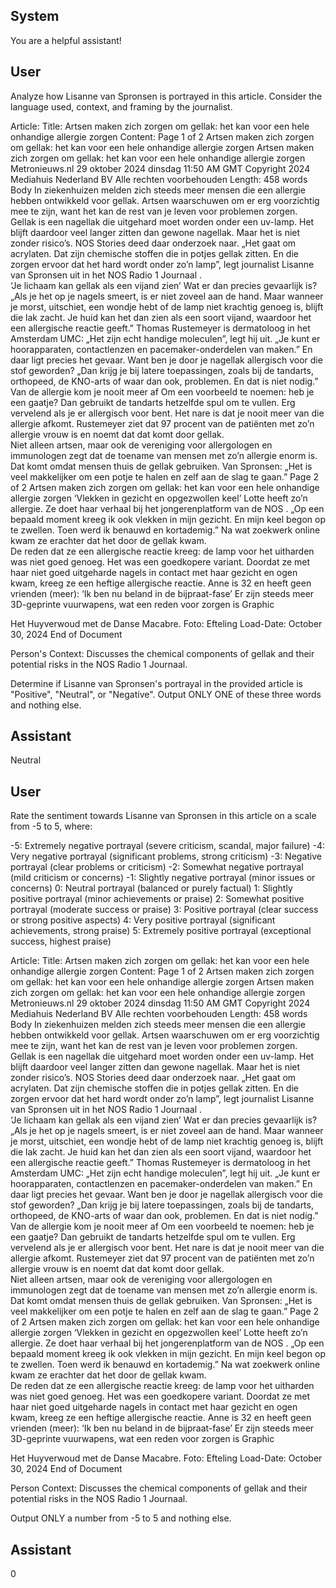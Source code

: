 ## System

You are a helpful assistant!

## User


Analyze how Lisanne van Spronsen is portrayed in this article. Consider the language used, context, and framing by the journalist.

Article:
Title: Artsen maken zich zorgen om gellak: het kan voor een hele onhandige allergie zorgen
Content: Page 1 of 2
Artsen maken zich zorgen om gellak: het kan voor een hele onhandige allergie zorgen
Artsen maken zich zorgen om gellak: het kan voor een hele onhandige 
allergie zorgen
Metronieuws.nl
29 oktober 2024 dinsdag 11:50 AM GMT
Copyright 2024 Mediahuis Nederland BV Alle rechten voorbehouden
Length: 458 words
Body
In ziekenhuizen melden zich steeds meer mensen die een allergie hebben ontwikkeld voor gellak. Artsen 
waarschuwen om er erg voorzichtig mee te zijn, want het kan de rest van je leven voor problemen zorgen.  
Gellak is  een nagellak  die uitgehard moet worden onder een uv-lamp. Het blijft daardoor veel langer zitten dan 
gewone nagellak. Maar het is niet zonder risico’s.  NOS Stories  deed daar onderzoek naar. „Het gaat om 
acrylaten. Dat zijn chemische stoffen die in potjes gellak zitten. En die zorgen ervoor dat het hard wordt onder zo’n 
lamp”, legt journalist Lisanne van Spronsen uit in het  NOS Radio 1 Journaal .  
‘Je lichaam kan gellak als een vijand zien’ 
Wat er dan precies gevaarlijk is? „Als je het op je nagels smeert, is er niet zoveel aan de hand. Maar wanneer je 
morst, uitschiet, een wondje hebt of de lamp niet krachtig genoeg is, blijft die lak zacht. Je huid kan het dan zien als 
een soort vijand, waardoor het een allergische reactie geeft.” 
Thomas Rustemeyer is dermatoloog in het Amsterdam UMC: „Het zijn echt handige moleculen”, legt hij uit. „Je kunt 
er hoorapparaten, contactlenzen en pacemaker-onderdelen van maken.” En daar ligt precies het gevaar. Want ben 
je door je nagellak allergisch voor die stof geworden? „Dan krijg je bij latere toepassingen, zoals bij de tandarts, 
orthopeed, de KNO-arts of waar dan ook, problemen. En dat is niet nodig.” 
Van de allergie kom je nooit meer af 
Om een voorbeeld te noemen: heb je een gaatje? Dan gebruikt de  tandarts  hetzelfde spul om te vullen. Erg 
vervelend als je er allergisch voor bent. Het nare is dat je nooit meer van die allergie afkomt. Rustemeyer ziet dat 
97 procent van de patiënten met zo’n allergie vrouw is en noemt dat dat komt door gellak.  
Niet alleen artsen, maar ook de vereniging voor allergologen en immunologen zegt dat de toename van mensen 
met zo’n allergie enorm is. Dat komt omdat mensen thuis de gellak gebruiken. Van Spronsen: „Het is veel 
makkelijker om een potje te halen en zelf aan de slag te gaan.” 
Page 2 of 2
Artsen maken zich zorgen om gellak: het kan voor een hele onhandige allergie zorgen
‘Vlekken in gezicht en opgezwollen keel’ 
Lotte heeft zo’n allergie. Ze doet haar verhaal bij het jongerenplatform van de  NOS . „Op een bepaald moment 
kreeg ik ook vlekken in mijn gezicht. En mijn keel begon op te zwellen. Toen werd ik benauwd en kortademig.” Na 
wat zoekwerk online kwam ze erachter dat het door de gellak kwam.  
De reden dat ze een allergische reactie kreeg: de lamp voor het uitharden was niet goed genoeg. Het was een 
goedkopere variant. Doordat ze met haar niet goed uitgeharde nagels in contact met haar gezicht en ogen kwam, 
kreeg ze een heftige allergische reactie. 
Anne is 32 en heeft geen vrienden (meer): ‘Ik ben nu beland in de bijpraat-fase’ 
Er zijn steeds meer 3D-geprinte vuurwapens, wat een reden voor zorgen is 
Graphic
 
Het Huyverwoud met de Danse Macabre. Foto: Efteling
Load-Date: October 30, 2024
End of Document

Person's Context: Discusses the chemical components of gellak and their potential risks in the NOS Radio 1 Journaal.

Determine if Lisanne van Spronsen's portrayal in the provided article is "Positive", "Neutral", or "Negative".
Output ONLY ONE of these three words and nothing else.


## Assistant

Neutral

## User


Rate the sentiment towards Lisanne van Spronsen in this article on a scale from -5 to 5, where:

-5: Extremely negative portrayal (severe criticism, scandal, major failure)
-4: Very negative portrayal (significant problems, strong criticism)
-3: Negative portrayal (clear problems or criticism)
-2: Somewhat negative portrayal (mild criticism or concerns)
-1: Slightly negative portrayal (minor issues or concerns)
0: Neutral portrayal (balanced or purely factual)
1: Slightly positive portrayal (minor achievements or praise)
2: Somewhat positive portrayal (moderate success or praise)
3: Positive portrayal (clear success or strong positive aspects)
4: Very positive portrayal (significant achievements, strong praise)
5: Extremely positive portrayal (exceptional success, highest praise)

Article:
Title: Artsen maken zich zorgen om gellak: het kan voor een hele onhandige allergie zorgen
Content: Page 1 of 2
Artsen maken zich zorgen om gellak: het kan voor een hele onhandige allergie zorgen
Artsen maken zich zorgen om gellak: het kan voor een hele onhandige 
allergie zorgen
Metronieuws.nl
29 oktober 2024 dinsdag 11:50 AM GMT
Copyright 2024 Mediahuis Nederland BV Alle rechten voorbehouden
Length: 458 words
Body
In ziekenhuizen melden zich steeds meer mensen die een allergie hebben ontwikkeld voor gellak. Artsen 
waarschuwen om er erg voorzichtig mee te zijn, want het kan de rest van je leven voor problemen zorgen.  
Gellak is  een nagellak  die uitgehard moet worden onder een uv-lamp. Het blijft daardoor veel langer zitten dan 
gewone nagellak. Maar het is niet zonder risico’s.  NOS Stories  deed daar onderzoek naar. „Het gaat om 
acrylaten. Dat zijn chemische stoffen die in potjes gellak zitten. En die zorgen ervoor dat het hard wordt onder zo’n 
lamp”, legt journalist Lisanne van Spronsen uit in het  NOS Radio 1 Journaal .  
‘Je lichaam kan gellak als een vijand zien’ 
Wat er dan precies gevaarlijk is? „Als je het op je nagels smeert, is er niet zoveel aan de hand. Maar wanneer je 
morst, uitschiet, een wondje hebt of de lamp niet krachtig genoeg is, blijft die lak zacht. Je huid kan het dan zien als 
een soort vijand, waardoor het een allergische reactie geeft.” 
Thomas Rustemeyer is dermatoloog in het Amsterdam UMC: „Het zijn echt handige moleculen”, legt hij uit. „Je kunt 
er hoorapparaten, contactlenzen en pacemaker-onderdelen van maken.” En daar ligt precies het gevaar. Want ben 
je door je nagellak allergisch voor die stof geworden? „Dan krijg je bij latere toepassingen, zoals bij de tandarts, 
orthopeed, de KNO-arts of waar dan ook, problemen. En dat is niet nodig.” 
Van de allergie kom je nooit meer af 
Om een voorbeeld te noemen: heb je een gaatje? Dan gebruikt de  tandarts  hetzelfde spul om te vullen. Erg 
vervelend als je er allergisch voor bent. Het nare is dat je nooit meer van die allergie afkomt. Rustemeyer ziet dat 
97 procent van de patiënten met zo’n allergie vrouw is en noemt dat dat komt door gellak.  
Niet alleen artsen, maar ook de vereniging voor allergologen en immunologen zegt dat de toename van mensen 
met zo’n allergie enorm is. Dat komt omdat mensen thuis de gellak gebruiken. Van Spronsen: „Het is veel 
makkelijker om een potje te halen en zelf aan de slag te gaan.” 
Page 2 of 2
Artsen maken zich zorgen om gellak: het kan voor een hele onhandige allergie zorgen
‘Vlekken in gezicht en opgezwollen keel’ 
Lotte heeft zo’n allergie. Ze doet haar verhaal bij het jongerenplatform van de  NOS . „Op een bepaald moment 
kreeg ik ook vlekken in mijn gezicht. En mijn keel begon op te zwellen. Toen werd ik benauwd en kortademig.” Na 
wat zoekwerk online kwam ze erachter dat het door de gellak kwam.  
De reden dat ze een allergische reactie kreeg: de lamp voor het uitharden was niet goed genoeg. Het was een 
goedkopere variant. Doordat ze met haar niet goed uitgeharde nagels in contact met haar gezicht en ogen kwam, 
kreeg ze een heftige allergische reactie. 
Anne is 32 en heeft geen vrienden (meer): ‘Ik ben nu beland in de bijpraat-fase’ 
Er zijn steeds meer 3D-geprinte vuurwapens, wat een reden voor zorgen is 
Graphic
 
Het Huyverwoud met de Danse Macabre. Foto: Efteling
Load-Date: October 30, 2024
End of Document

Person Context: Discusses the chemical components of gellak and their potential risks in the NOS Radio 1 Journaal.

Output ONLY a number from -5 to 5 and nothing else.


## Assistant

0

